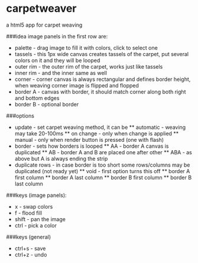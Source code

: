 # carpetweaver
a html5 app for carpet weaving

###idea
image panels in the first row are:
* palette - drag image to fill it with colors, click to select one
* tassels - this 1px wide canvas creates tassels of the carpet, put several colors on it and they will be looped
* outer rim - the outer rim of the carpet, works just like tassels
* inner rim - and the inner same as well
* corner - corner canvas is always rectangular and defines border height, when weaving corner image is flipped and flopped
* border A - canvas with border, it should match corner along both right and bottom edges
* border B - optional border

###options
* update - set carpet weaving method, it can be
** automatic - weaving may take 20-100ms
** on change - only when change is applied
** manual - only when render button is pressed (one with flash)
* border - sets how borders is looped
** AA - border A canvas is duplicated
** AB - border A and B are placed one after other
** ABA - as above but A is always ending the strip
* duplicate rows - in case border is too short some rows/columns may be duplicated (not ready yet)
** void - first option turns this off
** border A first column
** border A last column
** border B first column
** border B last column


###keys (image panels):
* x - swap colors
* f - flood fill
* shift - pan the image
* ctrl - pick a color

###keys (general)
* ctrl+s - save
* ctrl+z - undo
